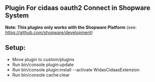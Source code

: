 ## Plugin For cidaas oauth2 Connect in Shopware System

**Note: This plugins only works with the Shopware Platform** (see: https://github.com/shopware/development)

## Setup:

- Move plugin to custom/plugins
- Run bin/console plugin:update
- Run bin/console plugin:install --activate WidasCidaasExtension
- Run bin/console cache:clear

